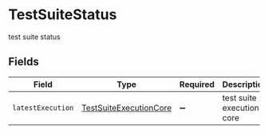 # TestSuiteStatus

test suite status


## Fields

| Field                                                                   | Type                                                                    | Required                                                                | Description                                                             |
| ----------------------------------------------------------------------- | ----------------------------------------------------------------------- | ----------------------------------------------------------------------- | ----------------------------------------------------------------------- |
| `latestExecution`                                                       | [TestSuiteExecutionCore](../../models/shared/testsuiteexecutioncore.md) | :heavy_minus_sign:                                                      | test suite execution core                                               |